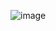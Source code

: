 ![image](https://user-images.githubusercontent.com/63809327/226772463-cf368e7c-4261-4433-8422-729ba24f802e.png)
